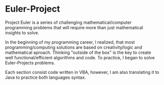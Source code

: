 
# Euler-Project
Project Euler is a series of challenging mathematical/computer programming problems that will require more than just mathematical insights to solve. 

In the beginning of my programming career, I realized, that most programming/computing solutions are based on creativity/logic and mathematical aproach. Thinking "outside of the box" is the key to create well functional/efficient algorithms and code.
To practice, I began to solve Euler-Projects problems. 

Each section consist code written in VBA, however, I am also translating it to Java to practice both languages syntax. 




